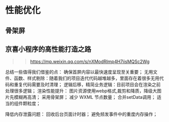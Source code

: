 # 性能优化

## 骨架屏


## 京喜小程序的高性能打造之路

 >> <https://mp.weixin.qq.com/s/nXModRImp4H7iisMQSc2Wg>

总结一些值得我们借鉴的点：
确保首屏内容以最快速度呈现至关重要；
无用文件、函数、样式剔除：随着我们的项目迭代代码越堆越多，里面存在着很多无用代码和重复代码需要及时清理；
逻辑后移，精简业务逻辑：目前项目会在渲染之前处理很多逻辑；
渲染性能提升：
图片资源使用webp格式,裁剪和降质，降级大图片先模糊再高清；
采用骨架屏；
减少 WXML 节点数量；
合并setData调用；
适当的组件颗粒度；

降低内存泄露问题：
回收后台页面计时器；
避免频发事件中的重度内存操作；
